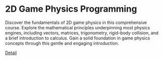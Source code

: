 # 2D Game Physics Programming

Discover the fundamentals of 2D game physics in this comprehensive course. Explore the mathematical principles underpinning most physics engines, including vectors, matrices, trigonometry, rigid-body collision, and a brief introduction to calculus. Gain a solid foundation in game physics concepts through this gentle and engaging introduction. 

[Detail](https://eduitfree.com/courses/2d-game-physics-programming)